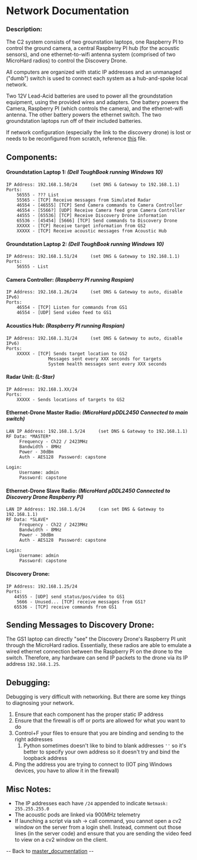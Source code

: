 # Network Documentation

### Description:
The C2 system consists of two grounstation laptops, one Raspberry PI to control the ground camera, a central Raspberry PI hub (for the acoustic sensors), and one ethernet-to-wifi antenna system (comprised of two MicroHard radios) to control the Discovery Drone.

All computers are organized with static IP addresses and an unmanaged ("dumb") switch is used to connect each system as a hub-and-spoke local network.

Two 12V Lead-Acid batteries are used to power all the groundstation equipment, using the provided wires and adapters. One battery powers the Camera, Raspberry PI (which controls the camera), and the ethernet-wifi antenna. The other battery powers the ethernet switch. The two groundstation laptops run off of their included batteries. 

If network configuration (especially the link to the discovery drone) is lost or needs to be reconfigured from scratch, reference [this](InstallNetConfig.md) file.

## Components:
#### Groundstation Laptop 1: *(Dell ToughBook running Windows 10)*
```?
IP Address: 192.168.1.50/24     (set DNS & Gateway to 192.168.1.1)
Ports:
    56555 - ??? List
    55565 - [TCP] Receive messages from Simulated Radar
    46554 - [46555] [TCP] Send Camera commands to Camera Controller
    46554 - [5566?] [UDP] Receive Camera feed grom Camera Controller
    44555 - [65536] [TCP] Receive Discovery Drone information
    65536 - [45454] [5666] [TCP] Send commands to Discovery Drone
    XXXXX - [TCP] Receive target information from GS2
    XXXXX - [TCP] Receive acoustic messages from Acoustic Hub
```

#### Groundstation Laptop 2: *(Dell ToughBook running Windows 10)*
```?
IP Address: 192.168.1.51/24     (set DNS & Gateway to 192.168.1.1)
Ports:
    56555 - List
```

#### Camera Controller: *(Raspberry PI running Raspian)*
```?
IP Address: 192.168.1.26/24     (set DNS & Gateway to auto, disable IPv6)
Ports:
    46554 - [TCP] Listen for commands from GS1
    46554 - [UDP] Send video feed to GS1
```

#### Acoustics Hub: *(Raspberry PI running Raspian)*
```?
IP Address: 192.168.1.31/24     (set DNS & Gateway to auto, disable IPv6)
Ports:
    XXXXX - [TCP] Sends target location to GS2
                Messages sent every XXX seconds for targets
                System health messages sent every XXX seconds
```

#### Radar Unit: *(L-Star)*
```?
IP Address: 192.168.1.XX/24
Ports:
    XXXXX - Sends locations of targets to GS2
```

#### Ethernet-Drone Master Radio: *(MicroHard pDDL2450 Connected to main switch)*
```?
LAN IP Address: 192.168.1.5/24     (set DNS & Gateway to 192.168.1.1)
RF Data: *MASTER*
     Frequency - Ch22 / 2423MHz
     Bandwidth - 8MHz
     Power - 30dBm
     Auth - AES128  Password: capstone

Login:
     Username: admin
     Password: capstone
```

#### Ethernet-Drone Slave Radio: *(MicroHard pDDL2450 Connected to Discovery Drone Raspberry PI)*
```?
LAN IP Address: 192.168.1.6/24     (can set DNS & Gateway to 192.168.1.1)
RF Data: *SLAVE*
     Frequency - Ch22 / 2423MHz
     Bandwidth - 8MHz
     Power - 30dBm
     Auth - AES128  Password: capstone

Login:
     Username: admin
     Password: capstone
```

#### Discovery Drone:
```?
IP Address: 192.168.1.25/24
Ports:
   44555 - [UDP] send status/pos/video to GS1
    5666 - Unused... [TCP] receive messages from GS1?
   65536 - [TCP] receive commands from GS1
```

## Sending Messages to Discovery Drone:
The GS1 laptop can directly "see" the Discovery Drone's Raspberry PI unit through the MicroHard radios. Essentially, these radios are able to emulate a wired ethernet connection between the Raspberry PI on the drone to the switch. Therefore, any hardware can send IP packets to the drone via its IP address `192.168.1.25`.

## Debugging:
Debugging is very difficult with networking. But there are some key things to diagnosing your network.

1) Ensure that each component has the proper static IP address
2) Ensure that the firewall is off or ports are allowed for what you want to do
3) Control+F your files to ensure that you are binding and sending to the right addresses
   1) Python sometimes doesn't like to bind to blank addresses `''` so it's better to specify your own address so it doesn't try and bind the loopback address
4) Ping the address you are trying to connect to (IOT ping Windows devices, you have to allow it in the firewall)

## Misc Notes:
* The IP addresses each have `/24` appended to indicate `Netmask: 255.255.255.0`
* The acoustic pods are linked via 900MHz telemetry
* If launching a script via ssh -> call command, you cannot open a cv2 window on the server from a login shell. Instead, comment out those lines (in the server code) and ensure that you are sending the video feed to view on a cv2 window on the client.

-- Back to [master_documentation](../Documentation/Master_Documentation.md) --